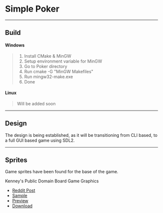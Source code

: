 # Simple Poker

----
## Build

#### Windows
> 1. Install CMake & MinGW
> 2. Setup environment variable for MinGW
> 3. Go to Poker directory
> 4. Run cmake -G "MinGW Makefiles"
> 5. Run mingw32-make.exe
> 6. Done

#### Linux
> Will be added soon

----
## Design
The design is being established, as it will be transitioning from CLI based, to a full GUI based game using SDL2.

----
## Sprites
Game sprites have been found for the base of the game.

Kenney's Public Domain Board Game Graphics

* [Reddit Post](http://www.reddit.com/r/gamedev/comments/267kq4/completely_free_to_use_virtual_boardgame_assets/)
* [Sample](http://i.imgur.com/znbxeBL.png)
* [Preview](http://i.imgur.com/drIIpmF.png)
* [Download](http://opengameart.org/content/boardgame-pack)